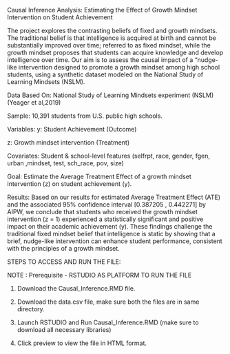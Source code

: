 Causal Inference Analysis: Estimating the Effect of Growth Mindset Intervention on Student Achievement

The project explores the contrasting beliefs of fixed and growth mindsets. The traditional belief is that intelligence is acquired at birth and cannot be substantially improved over time; referred to as fixed mindset, while the growth mindset proposes that students can acquire knowledge and develop intelligence over time.
Our aim is to assess the causal impact of a “nudge-like intervention designed to promote a growth mindset among high school students, using a synthetic dataset modeled on the National Study of Learning Mindsets (NSLM).

Data Based On: National Study of Learning Mindsets experiment (NSLM) (Yeager et al,2019)

Sample: 10,391 students from U.S. public high schools.

Variables:
y: Student Achievement (Outcome)

z: Growth mindset intervention (Treatment)

Covariates: Student & school-level features (selfrpt, race, gender, fgen, urban ,mindset, test, sch_race, pov, size)

Goal: Estimate the Average Treatment Effect of a growth mindset intervention (z) on student achievement (y).

Results: Based on our results for estimated Average Treatment Effect (ATE) and the associated 95% confidence interval [0.387205 , 0.442271] by
AIPW, we conclude that students who received the growth mindset intervention (z = 1) experienced a statistically significant and positive impact on their academic achievement (y). These findings challenge the traditional fixed mindset belief that intelligence is static by showing that a brief, nudge-like intervention can enhance student performance, consistent with the principles of a growth mindset.


STEPS TO ACCESS AND RUN THE FILE:

NOTE : Prerequisite - RSTUDIO AS PLATFORM TO RUN THE FILE

1) Download the Causal_Inference.RMD file.
   
2) Download the  data.csv file, make sure both the files are in same directory.
   
3) Launch RSTUDIO and Run Causal_Inference.RMD (make sure to download all necessary libraries)
   
4) Click preview to view the file in HTML format.
